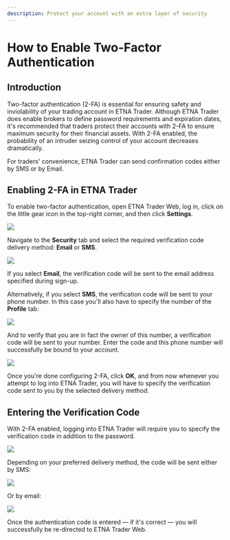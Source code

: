 ```yaml
---
description: Protect your account with an extra layer of security
---
```


# How to Enable Two-Factor Authentication

## Introduction

Two-factor authentication \(2-FA\) is essential for ensuring safety and inviolability of your trading account in ETNA Trader. Although ETNA Trader does enable brokers to define password requirements and expiration dates, it's recommended that traders protect their accounts with 2-FA to ensure maximum security for their financial assets. With 2-FA enabled, the probability of an intruder seizing control of your account decreases dramatically.

For traders' convenience, ETNA Trader can send confirmation codes either by SMS or by Email.

## Enabling 2-FA in ETNA Trader

To enable two-factor authentication, open ETNA Trader Web, log in, click on the little gear icon in the top-right corner, and then click **Settings**.

![](../../../../.gitbook/assets/screenshot-2020-04-08-at-20.09.51.png)

Navigate to the **Security** tab and select the required verification code delivery method: **Email** or **SMS**.

![](../../../../.gitbook/assets/screenshot-2020-04-08-at-20.11.24.png)

If you select **Email**, the verification code will be sent to the email address specified during sign-up.

Alternatively, if you select **SMS**, the verification code will be sent to your phone number. In this case you'll also have to specify the number of the **Profile** tab:

![](../../../../.gitbook/assets/screenshot-2020-04-08-at-20.12.54.png)

And to verify that you are in fact the owner of this number, a verification code will be sent to your number. Enter the code and this phone number will successfully be bound to your account.

![](../../../../.gitbook/assets/screenshot-2020-04-08-at-20.14.16.png)

Once you're done configuring 2-FA, click **OK**, and from now whenever you attempt to log into ETNA Trader, you will have to specify the verification code sent to you by the selected delivery method.

## Entering the Verification Code

With 2-FA enabled, logging into ETNA Trader will require you to specify the verification code in addition to the password.

![](../../../../.gitbook/assets/screenshot-2020-04-08-at-20.19.14.png)

Depending on your preferred delivery method, the code will be sent either by SMS:

![](../../../../.gitbook/assets/img_0f34381301ed-1_iphonexspacegrey_portrait.png)

Or by email:

![](../../../../.gitbook/assets/screenshot-2019-11-05-at-18.58.31.png)

Once the authentication code is entered — if it's correct — you will successfully be re-directed to ETNA Trader Web.

